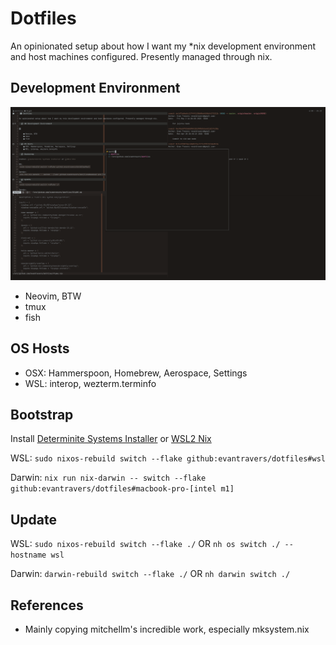 # Dotfiles

An opinionated setup about how I want my *nix development environment and host machines configured. Presently managed through nix.

## Development Environment

![](.github/images/terminal.png)

- Neovim, BTW
- tmux
- fish

## OS Hosts

- OSX: Hammerspoon, Homebrew, Aerospace, Settings
- WSL: interop, wezterm.terminfo

## Bootstrap

Install [Determinite Systems Installer](https://github.com/DeterminateSystems/nix-installer) or [WSL2 Nix](https://github.com/nix-community/NixOS-WSL)

WSL:
`sudo nixos-rebuild switch --flake github:evantravers/dotfiles#wsl`

Darwin:
`nix run nix-darwin -- switch --flake github:evantravers/dotfiles#macbook-pro-[intel m1]`

## Update

WSL:
`sudo nixos-rebuild switch --flake ./`
OR
`nh os switch ./ --hostname wsl`

Darwin:
`darwin-rebuild switch --flake ./`
OR
`nh darwin switch ./`

## References
- Mainly copying mitchellm's incredible work, especially mksystem.nix
